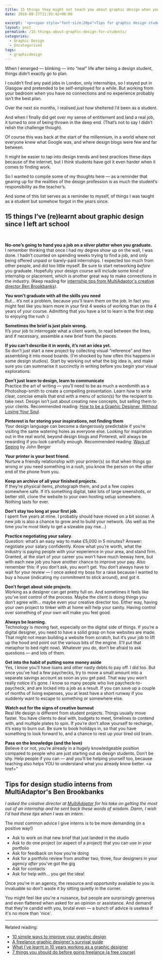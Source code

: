 ```yaml
---
title: 15 things they might not teach you about graphic design when you’re a student
date: 2016-08-27T11:55:42+00:00

excerpt: '<p><span style="font-size:20px">Tips for graphic design students on getting the most out of internships, and on taking the first exciting few steps in their professional design career. (And a refresher for all of us who are already further down the line.)</span></p>'
layout: post
permalink: /15-things-about-graphic-design-for-students/
categories:
  - Graphic Design
  - Uncategorised
tags:
  - graphicdesign
---
```

When I emerged — blinking — into “real” life after being a design student, things didn’t exactly go to plan.

I couldn’t find any paid jobs in London, only internships, so I stayed put in Glasgow and pretended to be self-employed for a while. But working from your bedroom when you have no connections and no experience probably isn’t the best plan.

Over the next six months, I realised <em>just</em> how sheltered I’d been as a student.

And when I finally did get over my sense of entitlement and land a real job, it turned to one of being thrown in the deep end. (That’s not to say I didn’t relish the challenge though).

Of course this was back at the start of the millennium, in a world where not everyone knew what Google was, and where design blogs were few and far between.

It might be easier to tap into design trends and best practices these days because of the internet, but I think students have got it even harder when it comes to finding work.

So I wanted to compile some of my thoughts here — as a reminder that gearing up for the realities of the design profession is as much the student’s responsibility as the teacher’s.

And some of this list serves as a reminder to myself, of things I was taught as a student but somehow forgot in the years since.

<h2 id="15-things-i-ve-re-learnt-about-graphic-design-since-i-left-art-school">15 things I’ve (re)learnt about graphic design since I left art school</h2>

&nbsp; &nbsp;&nbsp;

<strong>No-one’s going to hand you a job on a silver platter when you graduate.</strong><br>I remember thinking that once I had my degree show up on the wall, I was done. I hadn’t counted on spending weeks trying to find a job, and only being offered unpaid or barely-paid internships. I expected too much from other people, and did too little myself. Be sure to start networking <em>before</em> you graduate. Hopefully your design course will include some kind of internship or placement, which is another great way to make connections in the industry. (Keep reading for <a href="#interns">internship tips from MultiAdaptor's creative director Ben Brookbanks</a>).

<strong>You won’t graduate with all the skills you need</strong><br>But… it’s not a problem, because you’ll learn them on the job. In fact you might feel like you learn more in your first 4 weeks of working than on the 4 years of your course. Admitting that you have a lot to learn is the first step to enjoying the rush :)

<strong>Sometimes the brief is just plain wrong.</strong><br>It’s your job to interrogate what a client wants, to read between the lines, and if necessary, assemble a new brief from the pieces.

<strong>If you can’t describe it in words, it’s not an idea yet.</strong><br>So don’t just start a new project by collecting visual “reference” and then assembling it into mood boards. (I’m shocked by how often this happens in some design studios). Start by working out what the big idea is, and make sure you can summarise it succinctly in writing before you begin your visual explorations.

<strong>Don’t just learn to design, learn to communicate</strong><br>Practice the art of writing — you’ll need to be as much a wordsmith as a Photoshop-smith to create a compelling presentation. Learn how to write clear, concise emails that end with a menu of action(s) for the recipient to take next. Design isn’t just about creating new concepts, but selling them to your clients. Recommended reading: <a href="http://amzn.to/2bWe1v7">How to be a Graphic Designer, Without Losing Your Soul</a>.

<strong>Pinterest is for storing your inspirations, not finding them</strong><br>Your design language can become a dangerously predictable if you’re visiting the same watering holes as everyone else. Looking for inspiration out in the real world, beyond design blogs and Pinterest, will always be rewarding if you look carefully enough. Recommended reading: <a href="http://amzn.to/2brfiwt">Ways of Seeing</a> by John Berger

<strong>Your printer is your best friend.</strong><br>Nurture a friendly relationship with your printer(s) so that when things go wrong or you need something in a rush, you know the person on the other end of the phone from you.

<strong>Keep an archive of all your finished projects.</strong><br>If they’re physical items, photograph them, and put a few copies somewhere safe. If it’s something digital, take lots of large sreenshots, or better still, clone the website to your own hosting setup somewhere. Nothing lasts for ever.

<strong>Don’t stay too long at your first job</strong>.<br>I spent five years at mine. I probably should have moved on a bit sooner. A new job is also a chance to grow and to build your network. (As well as the time you’re most likely to get a sizeable pay rise…)

<strong>Practice negotiating your salary</strong>.<br>Question: what’s an easy way to make £5,000 in 5 minutes? Answer: negotiate your salary confidently. Know what you’re worth, what the industry is paying people with your experience in your area, and stand firm. Granted, at the start of your career you won’t have much leeway here, but with each new job you have another chance to improve your pay. Also remember this: if you don’t ask, you won’t get. You don’t always have to wait for your review — I once asked my boss for a raise because I wanted to buy a house (indicating my commitment to stick around), and got it.

<strong>Don’t forget about side projects</strong>.<br>Working as a designer can get pretty full on. And sometimes it feels like you’ve lost control of the process. Maybe the client is doing things you don’t agree with… maybe even your creative director too. Either way, having your own project to tinker with at home will help your sanity. Having control over something of your own will make you feel good.

<strong>Always be learning.</strong><br>Technology is moving fast, especially on the digital side of things. If you’re a digital designer, you need to have a solid grasp on how websites are made. That might not mean building a website from scratch, but it’s your job to lift up the hood and point out the various bits of the engine. (I’ll put that metaphor to bed right now). Whatever you do, don’t be afraid to ask questions — and lots of them.

<strong>Get into the habit of putting some money aside</strong><br>Yes, I know you’ll have loans and other nasty debts to pay off. I did too. But once you’ve had a few paychecks, try to move a small amount into a separate savings account as soon as you get paid. That way you won’t really notice it’s gone. I know so many people who live paycheck-to-paycheck, and are locked into a job as a result. If you can save up a couple of months of living expenses, you at least have a short runway if you suddenly want to escape to something or somewhere else.

<strong>Watch out for the signs of creative burnout</strong><br>Real life design is different from student projects. Things usually move faster. You have clients to deal with, budgets to meet, timelines to contend with, and multiple plates to spin. If you’re don’t allow yourself to recharge, it’s easy to burn out. Be sure to book holidays in, so that you have something to look forward to, and a chance to rest up your tired old brain.

<strong>Pass on the knowledge (and the love)</strong><br>Believe it or not, you’re already in a hugely knowledgeable position compared to people who are just starting out as design students. Don’t be shy. Help people if you can — and you’ll be helping yourself too, because teaching also helps YOU to understand what you already know better. 
&lt;a href="<a data-preserve-html-node="true" name="interns"></a>

<h2 id="tips-for-design-studio-interns-from-multiadaptor-s-ben-brookbanks">Tips for design studio interns from MultiAdaptor's Ben Brookbanks</h2>

<em>I asked the creative director at <a href="http://multiadaptor.com/">MultiAdaptor</a> for his take on getting the most out of an internship and he sent back these words of wisdom. Damn, I wish I'd had these tips when I was an intern.</em>

The most common advice I give interns is to be more demanding (in a positive way!)

<ul>
<li>Ask to work on that new brief that just landed in the studio</li>
<li>Ask to do one project (or aspect of a project) that you can use in your portfolio</li>
<li>Ask for feedback on how you're doing</li>
<li>Ask for a portfolio review from another two, three, four designers in your agency <em>after</em> you've got the gig</li>
<li>Ask for contacts</li>
<li>Ask for help with... you get the idea!</li>
</ul>

Once you're in an agency, the resource and opportunity available to you is invaluable so don't waste it by sitting quietly in the corner.

You might feel like you're a nuisance, but people are surprisingly generous and even flattered when asked for an opinion or assistance. And demand that they're candid with you, brutal even — a bunch of advice is useless if it's no more than 'nice'.

<hr />

Related reading:

<ul dir="ltr"><li><a href="http://greig.cc/10-simple-ways-to-improve-your-graphic-design">10 simple ways to improve your graphic design</a></li><li><a href="http://greig.cc/a-freelance-graphic-designers-survival-guide">A freelance graphic designer's survival guide</a></li><li><a href="http://greig.cc/10-things-ive-learned-in-10-years-as-a-graphic-designer">What I've learnt in 10 years working as a graphic designer</a></li><li><a href="http://greig.cc/beforegoingfreelance/">7 things you should do before going freelance (a free course)</a></li></ul>